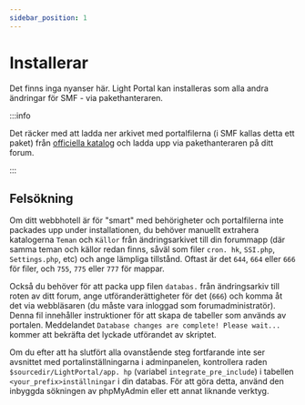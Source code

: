 ```yaml
---
sidebar_position: 1
---
```


# Installerar
Det finns inga nyanser här. Light Portal kan installeras som alla andra ändringar för SMF - via pakethanteraren.

:::info

Det räcker med att ladda ner arkivet med portalfilerna (i SMF kallas detta ett paket) från [officiella katalog](https://custom.simplemachines.org/mods/index.php?mod=4244) och ladda upp via pakethanteraren på ditt forum.

:::

## Felsökning
Om ditt webbhotell är för "smart" med behörigheter och portalfilerna inte packades upp under installationen, du behöver manuellt extrahera katalogerna `Teman` och `Källor` från ändringsarkivet till din forummapp (där samma teman och källor redan finns, såväl som filer `cron. hk`, `SSI.php`, `Settings.php`, etc) och ange lämpliga tillstånd. Oftast är det `644`, `664` eller `666` för filer, och `755`, `775` eller `777` för mappar.

Också du behöver för att packa upp filen `databas.` från ändringsarkiv till roten av ditt forum, ange utföranderättigheter för det (`666`) och komma åt det via webbläsaren (du måste vara inloggad som forumadministratör). Denna fil innehåller instruktioner för att skapa de tabeller som används av portalen. Meddelandet `Database changes are complete! Please wait...` kommer att bekräfta det lyckade utförandet av skriptet.

Om du efter att ha slutfört alla ovanstående steg fortfarande inte ser avsnittet med portalinställningarna i adminpanelen, kontrollera raden `$sourcedir/LightPortal/app. hp` (variabel `integrate_pre_include`) i tabellen `<your_prefix>inställningar` i din databas. För att göra detta, använd den inbyggda sökningen av phpMyAdmin eller ett annat liknande verktyg.
